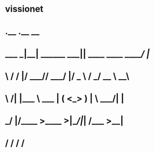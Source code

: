 # vissionet
#       .__              .__                      __   
# ___  _|__| ______ _____|__| ____   ____   _____/  |_ 
# \  \/ /  |/  ___//  ___/  |/  _ \ /    \_/ __ \   __\
#  \   /|  |\___ \ \___ \|  (  <_> )   |  \  ___/|  |  
#   \_/ |__/____  >____  >__|\____/|___|  /\___  >__|  
#              \/     \/               \/     \/  

